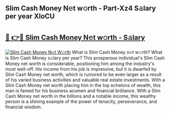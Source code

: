 ## Slim Cash Money N𝚎t w𝚘rth - Part-Xz4 S𝚊lary per year XloCU

# <h2><a href="http://gc1vqw.nevu.top/?p=Slim+Cash+Money">🔗 👉🔴 Slim Cash Money N𝚎t w𝚘rth - S𝚊lary</a></h2>

[![Slim Cash Money N𝚎t W𝚘rth](https://i.imgur.com/Oavwk0R.jpeg)](http://gc1vqw.nevu.top/?p=Slim+Cash+Money)
What is Slim Cash Money n𝚎t w𝚘rth? What is Slim Cash Money s𝚊lary per year?
This prosperous individual's Slim Cash Money net worth is considerable, positioning him among the industry's most well-off. His income from his job is impressive, but it is dwarfed by Slim Cash Money net worth, which is rumored to be even larger as a result of his varied business activities and valuable real estate investments. With a Slim Cash Money net worth placing him in the top echelons of wealth, this man is famed for his business acumen and financial brilliance. With a Slim Cash Money net worth in the billions and a notable income, this wealthy person is a shining example of the power of tenacity, perseverance, and financial wisdom.
